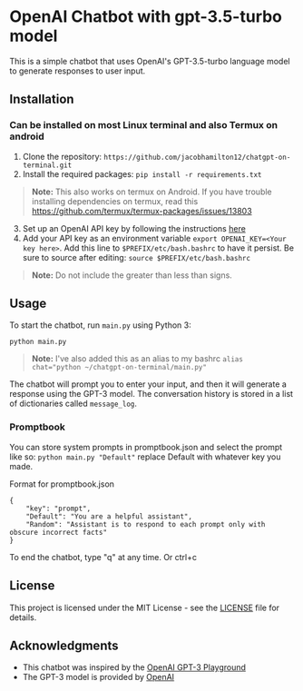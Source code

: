 # OpenAI Chatbot with gpt-3.5-turbo model

This is a simple chatbot that uses OpenAI's GPT-3.5-turbo language model to generate responses to user input.

## Installation
### Can be installed on most Linux terminal and also Termux on android
1. Clone the repository: `https://github.com/jacobhamilton12/chatgpt-on-terminal.git`
2. Install the required packages: `pip install -r requirements.txt`
> **Note:** This also works on termux on Android. If you have trouble installing dependencies on termux, read this https://github.com/termux/termux-packages/issues/13803

3. Set up an OpenAI API key by following the instructions [here](https://platform.openai.com/account/api-keys)
4. Add your API key as an environment variable `export OPENAI_KEY=<Your key here>`. Add this line to `$PREFIX/etc/bash.bashrc` to have it persist. Be sure to source after editing: `source $PREFIX/etc/bash.bashrc`

> **Note:** Do not include the greater than less than signs.

## Usage

To start the chatbot, run `main.py` using Python 3:

    python main.py

> **Note:** I've also added this as an alias to my bashrc `alias chat="python ~/chatgpt-on-terminal/main.py"`

The chatbot will prompt you to enter your input, and then it will generate a response using the GPT-3 model. The conversation history is stored in a list of dictionaries called `message_log`.

### Promptbook

You can store system prompts in promptbook.json and select the prompt like so:
```python main.py "Default"```
replace Default with whatever key you made.

Format for promptbook.json
```
{
    "key": "prompt",
    "Default": "You are a helpful assistant",
    "Random": "Assistant is to respond to each prompt only with obscure incorrect facts"
}
```

To end the chatbot, type "q" at any time. Or ctrl+c

## License

This project is licensed under the MIT License - see the [LICENSE](LICENSE) file for details.

## Acknowledgments

* This chatbot was inspired by the [OpenAI GPT-3 Playground](https://beta.openai.com/playground/)
* The GPT-3 model is provided by [OpenAI](https://openai.com/)
